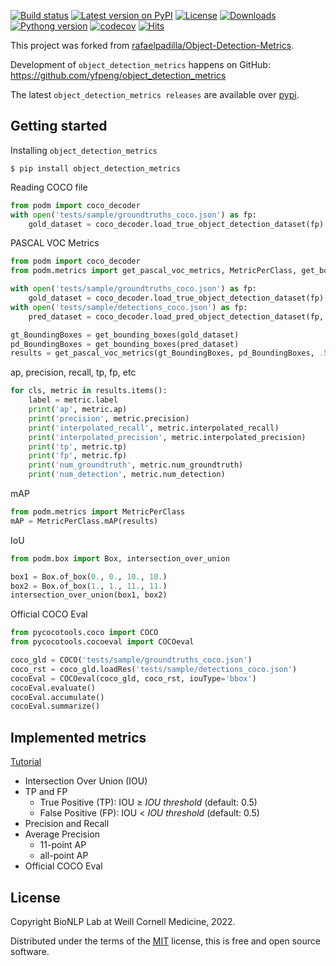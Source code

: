 [![Build status](https://github.com/yfpeng/object_detection_metrics/actions/workflows/pytest.yml/badge.svg)](https://github.com/yfpeng/object_detection_metrics/)
[![Latest version on PyPI](https://img.shields.io/pypi/v/object_detection_metrics.svg)](https://pypi.python.org/pypi/object_detection_metrics)
[![License](https://img.shields.io/pypi/l/object_detection_metrics.svg)](https://opensource.org/licenses/MIT)
[![Downloads](https://img.shields.io/pypi/dm/object_detection_metrics.svg)](https://pypi.python.org/pypi/object_detection_metrics)
[![Pythong version](https://img.shields.io/pypi/pyversions/object_detection_metrics)](https://pypi.python.org/pypi/object_detection_metrics)
[![codecov](https://codecov.io/gh/yfpeng/object_detection_metrics/branch/master/graph/badge.svg?token=m4mJ9fD88s)](https://codecov.io/gh/yfpeng/object_detection_metrics)
[![Hits](https://hits.dwyl.com/yfpeng/object_detection_metrics.svg)](https://hits.dwyl.com/yfpeng/object_detection_metrics)


This project was forked from [rafaelpadilla/Object-Detection-Metrics](https://github.com/rafaelpadilla/Object-Detection-Metrics).

Development of `object_detection_metrics` happens on GitHub: https://github.com/yfpeng/object_detection_metrics

The latest `object_detection_metrics releases` are available over [pypi](https://pypi.org/project/object-detection-metrics/).

## Getting started

Installing `object_detection_metrics`

```shell
$ pip install object_detection_metrics
```

Reading COCO file

```python
from podm import coco_decoder
with open('tests/sample/groundtruths_coco.json') as fp:
    gold_dataset = coco_decoder.load_true_object_detection_dataset(fp)
```

PASCAL VOC Metrics

```python
from podm import coco_decoder
from podm.metrics import get_pascal_voc_metrics, MetricPerClass, get_bounding_boxes

with open('tests/sample/groundtruths_coco.json') as fp:
    gold_dataset = coco_decoder.load_true_object_detection_dataset(fp)
with open('tests/sample/detections_coco.json') as fp:
    pred_dataset = coco_decoder.load_pred_object_detection_dataset(fp, gold_dataset)

gt_BoundingBoxes = get_bounding_boxes(gold_dataset)
pd_BoundingBoxes = get_bounding_boxes(pred_dataset)
results = get_pascal_voc_metrics(gt_BoundingBoxes, pd_BoundingBoxes, .5)
```

ap, precision, recall, tp, fp, etc

```python
for cls, metric in results.items():
    label = metric.label
    print('ap', metric.ap)
    print('precision', metric.precision)
    print('interpolated_recall', metric.interpolated_recall)
    print('interpolated_precision', metric.interpolated_precision)
    print('tp', metric.tp)
    print('fp', metric.fp)
    print('num_groundtruth', metric.num_groundtruth)
    print('num_detection', metric.num_detection)
```

mAP

```python
from podm.metrics import MetricPerClass
mAP = MetricPerClass.mAP(results)
```

IoU

```python
from podm.box import Box, intersection_over_union

box1 = Box.of_box(0., 0., 10., 10.)
box2 = Box.of_box(1., 1., 11., 11.)
intersection_over_union(box1, box2)
```

Official COCO Eval

```python
from pycocotools.coco import COCO
from pycocotools.cocoeval import COCOeval

coco_gld = COCO('tests/sample/groundtruths_coco.json')
coco_rst = coco_gld.loadRes('tests/sample/detections_coco.json')
cocoEval = COCOeval(coco_gld, coco_rst, iouType='bbox')
cocoEval.evaluate()
cocoEval.accumulate()
cocoEval.summarize()
```

## Implemented metrics

[Tutorial](https://medium.com/@jonathan_hui/map-mean-average-precision-for-object-detection-45c121a31173)

- Intersection Over Union (IOU)
- TP and FP
  - True Positive (TP): IOU ≥ *IOU threshold* (default: 0.5)
  - False Positive (FP): IOU \< *IOU threshold* (default: 0.5)
- Precision and Recall
- Average Precision
  - 11-point AP
  - all-point AP
- Official COCO Eval

## License

Copyright BioNLP Lab at Weill Cornell Medicine, 2022.

Distributed under the terms of the [MIT](https://github.com/yfpeng/object_detection_metrics/blob/master/LICENSE)
license, this is free and open source software.
